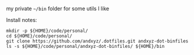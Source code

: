 my private `~/bin` folder for some utils I like

Install notes:

```shell
mkdir -p ${HOME}/code/personal/
cd ${HOME}/code/personal/
git clone https://github.com/andxyz/.dotfiles.git andxyz-dot-binfiles
ls -s ${HOME}/code/personal/andxyz-dot-binfiles/ ${HOME}/bin
```
